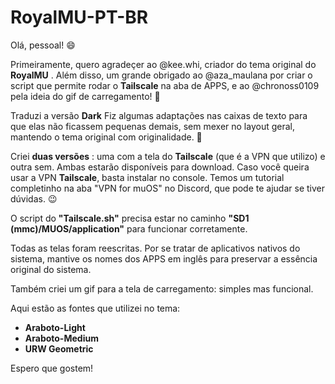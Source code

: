 # RoyalMU-PT-BR

Olá, pessoal! 😄

Primeiramente, quero agradeçer ao @kee.whi, criador do tema original do **RoyalMU** . Além disso, um grande obrigado ao @aza_maulana por criar o script que permite rodar o **Tailscale** na aba de APPS, e ao @chronoss0109 pela ideia do gif de carregamento! 🙌

Traduzi a versão **Dark**
Fiz algumas adaptações nas caixas de texto para que elas não ficassem pequenas demais, sem mexer no layout geral, mantendo o tema original com originalidade. 🖤

Criei **duas versões** : uma com a tela do **Tailscale** (que é a VPN que utilizo) e outra sem. Ambas estarão disponíveis para download. Caso você queira usar a VPN **Tailscale**, basta instalar no console. Temos um tutorial completinho na aba "VPN for muOS" no Discord, que pode te ajudar se tiver dúvidas. 😉

O script do **"Tailscale.sh"** precisa estar no caminho **"SD1 (mmc)/MUOS/application"** para funcionar corretamente. 

Todas as telas foram reescritas.
Por se tratar de aplicativos nativos do sistema, mantive os nomes dos APPS em inglês para preservar a essência original do sistema.

Também criei um gif para a tela de carregamento: simples mas funcional.

Aqui estão as fontes que utilizei no tema:
- **Araboto-Light**
- **Araboto-Medium**
- **URW Geometric**

Espero que gostem!
